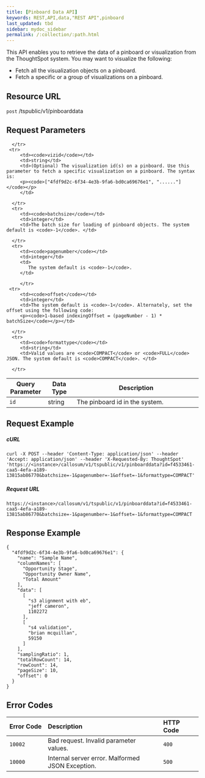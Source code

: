 ```yaml
---
title: [Pinboard Data API]
keywords: REST,API,data,"REST API",pinboard
last_updated: tbd
sidebar: mydoc_sidebar
permalink: /:collection/:path.html
---
```


This API enables you to retrieve the data of a pinboard or visualization from the ThoughtSpot system. You may want to visualize the following:
 - Fetch all the visualization objects on a pinboard.
 - Fetch a specific or a group of visualizations on a pinboard.

## Resource URL

<code class="api-method-post">post</code> /tspublic/v1/pinboarddata

## Request Parameters

<table>
   <colgroup>
      <col style="width:20%" />
      <col style="width:15%" />
      <col style="width:65%" />
   </colgroup>
   <thead>
      <tr>
         <th>Query Parameter</th>
         <th>Data Type</th>
         <th>Description</th>
      </tr>
   </thead>
   <tbody>
      <tr>
         <td><code>id</code></td>
         <td>string</td>
         <td>The pinboard id in the system.</td>

      </tr>
     <tr>
         <td><code>vizid</code></td>
         <td>string</td>
         <td>(Optional) The visualization id(s) on a pinboard. Use this parameter to fetch a specific visualization on a pinboard. The syntax is:
         <p><code>["4fdf9d2c-6f34-4e3b-9fa6-bd0ca69676e1", "......"]</code></p>
         </td>

      </tr>
      <tr>
         <td><code>batchsize</code></td>
         <td>integer</td>
         <td>The batch size for loading of pinboard objects. The system default is <code>-1</code>. </td>

      </tr>
      <tr>
         <td><code>pagenumber</code></td>
         <td>integer</td>
         <td>
            The system default is <code>-1</code>.
         </td>

         </tr>
     <tr>
         <td><code>offset</code></td>
         <td>integer</td>
         <td>The system default is <code>-1</code>. Alternately, set the offset using the following code:
         <p><code>1-based indexingOffset = (pageNumber - 1) * batchSize</code></p></td>

      </tr>
      <tr>
         <td><code>formattype</code></td>
         <td>string</td>
         <td>Valid values are <code>COMPACT</code> or <code>FULL</code> JSON. The system default is <code>COMPACT</code>. </td>

      </tr>
   </tbody>
</table>

## Request Example

##### cURL

```
curl -X POST --header 'Content-Type: application/json' --header 'Accept: application/json' --header 'X-Requested-By: ThoughtSpot' 'https://<instance>/callosum/v1/tspublic/v1/pinboarddata?id=f4533461-caa5-4efa-a189-13815ab86770&batchsize=-1&pagenumber=-1&offset=-1&formattype=COMPACT'
```

##### Request URL

```
https://<instance>/callosum/v1/tspublic/v1/pinboarddata?id=f4533461-caa5-4efa-a189-13815ab86770&batchsize=-1&pagenumber=-1&offset=-1&formattype=COMPACT
```

## Response Example

```
{
  "4fdf9d2c-6f34-4e3b-9fa6-bd0ca69676e1": {
    "name": "Sample Name",
    "columnNames": [
      "Opportunity Stage",
      "Opportunity Owner Name",
      "Total Amount"
    ],
    "data": [
      [
        "s3 alignment with eb",
        "jeff cameron",
        1102272
      ],
      [
        "s4 validation",
        "brian mcquillan",
        59150
      ]
    ],
    "samplingRatio": 1,
    "totalRowCount": 14,
    "rowCount": 14,
    "pageSize": 10,
    "offset": 0
  }
}
```

## Error Codes

<table>
   <colgroup>
      <col style="width:20%" />
      <col style="width:60%" />
      <col style="width:20%" />
   </colgroup>
   <thead class="thead" style="text-align:left;">
      <tr>
         <th>Error Code</th>
         <th>Description</th>
         <th>HTTP Code</th>
      </tr>
   </thead>
   <tbody>
    <tr> <td><code>10002</code></td>  <td>Bad request. Invalid parameter values.</td> <td><code>400</code></td></tr>
    <tr> <td><code>10000</code></td>  <td>Internal server error. Malformed JSON Exception.</td><td><code>500</code></td></tr>
  </tbody>
</table>
